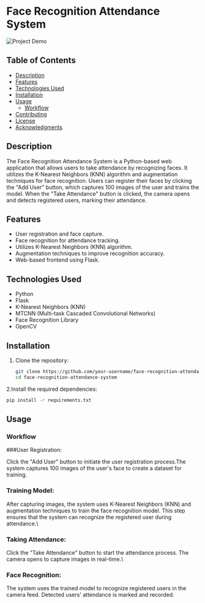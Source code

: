 # Face Recognition Attendance System

![Project Demo](demo.gif) <!-- Add a demo GIF or image here -->

## Table of Contents

- [Description](#description)
- [Features](#features)
- [Technologies Used](#technologies-used)
- [Installation](#installation)
- [Usage](#usage)
  - [Workflow](#workflow)
- [Contributing](#contributing)
- [License](#license)
- [Acknowledgments](#acknowledgments)

## Description

The Face Recognition Attendance System is a Python-based web application that allows users to take attendance by recognizing faces. It utilizes the K-Nearest Neighbors (KNN) algorithm and augmentation techniques for face recognition. Users can register their faces by clicking the "Add User" button, which captures 100 images of the user and trains the model. When the "Take Attendance" button is clicked, the camera opens and detects registered users, marking their attendance.

## Features

- User registration and face capture.
- Face recognition for attendance tracking.
- Utilizes K-Nearest Neighbors (KNN) algorithm.
- Augmentation techniques to improve recognition accuracy.
- Web-based frontend using Flask.

## Technologies Used

- Python
- Flask
- K-Nearest Neighbors (KNN)
- MTCNN (Multi-task Cascaded Convolutional Networks)
- Face Recognition Library
- OpenCV

## Installation

1. Clone the repository:
   ```bash
   git clone https://github.com/your-username/face-recognition-attendance-system.git
   cd face-recognition-attendance-system

2.Install the required dependencies:
   ```bash
   pip install -r requirements.txt
   ```
## Usage
### Workflow
###User Registration:

Click the "Add User" button to initiate the user registration process.The system captures 100 images of the user's face to create a dataset for training.
### Training Model:

After capturing images, the system uses K-Nearest Neighbors (KNN) and augmentation techniques to train the face recognition model.
This step ensures that the system can recognize the registered user during attendance.\
### Taking Attendance:

Click the "Take Attendance" button to start the attendance process.
The camera opens to capture images in real-time.\
### Face Recognition:

The system uses the trained model to recognize registered users in the camera feed.
Detected users' attendance is marked and recorded.


